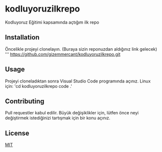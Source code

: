 # kodluyoruzilkrepo
Kodluyoruz Eğitimi kapsamında açtığım ilk repo
## Installation
Öncelikle projeyi clonelayın. (Buraya sizin reponuzdan aldığınız link gelecek)
''' https://github.com/gizemmercant/kodluyoruzilkrepo.git
## Usage
Projeyi cloneladıktan sonra Visual Studio Code programında açınız.
Linux için:
'cd kodluyoruzilkrepo
code .'
## Contributing
Pull requestler kabul edilir. Büyük değişiklikler için, lütfen önce neyi değiştirmek istediğinizi tartışmak için bir konu açınız.
## License
[MIT](https://choosealicense.com/licenses/mit/)